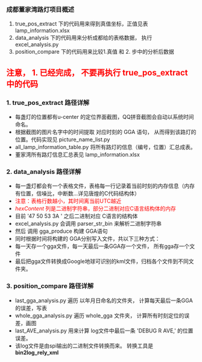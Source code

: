 ### 成都董家湾路灯项目概述
1. true_pos_extract 下的代码用来得到真值坐标，正值见表 lamp_information.xlsx
2. data_analysis 下的代码用来分析成都给的表格数据， 执行 excel_analysis.py
3. position_compare 下的代码用来比较1.真值 和 2. 步中的分析后数据

## <font color=red>注意， 1. 已经完成， 不要再执行 true_pos_extract 中的代码</font>


### 1. true_pos_extract 路径详解
+ 每盏灯的位置都有u-center 的定位界面截图，QQ拼音截图会自动以系统时间命名。
+ 根据截图的图片名字中的时间提取 对应时刻的 GGA 语句， 从而得到该路灯的位置。代码实现见 picture_name_list.py
+ all_lamp_information_table.py  将所有路灯的信息（编号，位置）汇总成表。
+ 董家湾所有路灯信息汇总表见 lamp_information.xlsx


### 2. data_analysis 路径详解
+ 每一盏灯都会有一个表格文件，表格每一行记录着当前时刻的内存信息（内存有位置，信噪比，中断数...详见唐煌的C代码结构体）
+ <font color=red>注意：表格行数越小，其时间离当前UTC越近
+ *hexContent* 列是二进制字符串，部分二进制对应C语言结构体的内存</font>
+ 目前 '47 50 53 3A ' 之后二进制对应 C语言的结构体
+ excel_analysis.py 会调用 parser_str_bin 来解析二进制字符串
+ 然后 调用 gga_produce 构建 GGA语句
+ 同时根据时间将构建的 GGA分别写入文件，共以下三种方式：
+ 每一天存一个gga文件，每一天最后一条GGA存一个文件， 所有gga存一个文件 
+ 最后把gga文件转换成Google地球可识别的kml文件，归档各个文件到不同文件夹。


### 3. position_compare 路径详解
+ last_gga_analysis.py 遍历 以年月日命名的文件夹， 计算每天最后一条GGA的误差，写表
+ whole_gga_analysis.py 遍历 whole_gga 文件夹，  计算所有时刻定位的误差，画图
+ last_AVE_analysis.py 用来计算 log文件中最后一条 'DEBUG R AVE,' 的位置误差。
+ 该log文件是由spi输出的二进制文件转换而来。 转换工具是 **bin2log_rely_xml**